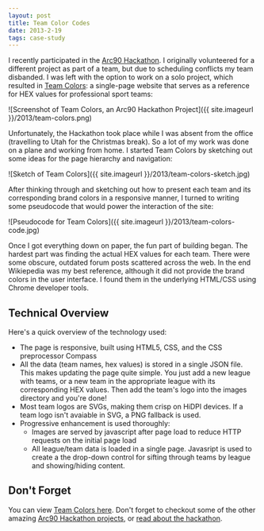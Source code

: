 ```yaml
---
layout: post
title: Team Color Codes
date: 2013-2-19
tags: case-study
---
```


I recently participated in the [Arc90 Hackathon][hackathon]. I originally volunteered for a different project as part of a team, but due to scheduling conflicts my team disbanded. I was left with the option to work on a solo project, which resulted in [Team Colors][team-colors]: a single-page website that serves as a reference for HEX values for professional sport teams:

![Screenshot of Team Colors, an Arc90 Hackathon Project]({{ site.imageurl }}/2013/team-colors.png)

Unfortunately, the Hackathon took place while I was absent from the office (travelling to Utah for the Christmas break). So a lot of my work was done on a plane and working from home. I started Team Colors by sketching out some ideas for the page hierarchy and navigation:

![Sketch of Team Colors]({{ site.imageurl }}/2013/team-colors-sketch.jpg)

After thinking through and sketching out how to present each team and its corresponding brand colors in a responsive manner, I turned to writing some pseudocode that would power the interaction of the site:

![Pseudocode for Team Colors]({{ site.imageurl }}/2013/team-colors-code.jpg)

Once I got everything down on paper, the fun part of building began. The hardest part was  finding the actual HEX values for each team. There were some obscure, outdated forum posts scattered across the web. In the end Wikiepedia was my best reference, although it did not provide the brand colors in the user interface. I found them in the underlying HTML/CSS using Chrome developer tools.

## Technical Overview
Here's a quick overview of the technology used:

- The page is responsive, built using HTML5, CSS, and the CSS preprocessor Compass
- All the data (team names, hex values) is stored in a single JSON file. This makes updating the page quite simple. You just add a new league with teams, or a new team in the appropriate league with its corresponding HEX values. Then add the team's logo into the images directory and you're done!
- Most team logos are SVGs, making them crisp on HiDPI devices. If a team logo isn't avaiable in SVG, a PNG fallback is used. 
- Progressive enhancement is used thoroughly:
	- Images are served by javascript after page load to reduce HTTP requests on the initial page load
	- All league/team data is loaded in a single page. Javasript is used to create a the drop-down control for sifting through teams by league and showing/hiding content.
	
## Don't Forget
You can view [Team Colors here][team-colors]. Don't forget to checkout some of the other amazing [Arc90 Hackathon projects][hackathon], or [read about the hackathon](hackathon-blog).

[hackathon]: http://lab.arc90.com/hackathon/2012/
[hackathon-blog]: http://blog.arc90.com/2013/01/24/the-first-arc90-hackathon/
[team-colors]: http://teamcolors.arc90.com/